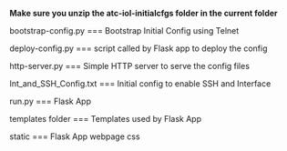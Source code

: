 <b>Make sure you unzip the atc-iol-initialcfgs folder in the current folder</b>

bootstrap-config.py === Bootstrap Initial Config using Telnet

deploy-config.py === script called by Flask app to deploy the config

http-server.py === Simple HTTP server to serve the config files

Int_and_SSH_Config.txt === Initial config to enable SSH and Interface

run.py === Flask App

templates folder === Templates used by Flask App 

static === Flask App webpage css

